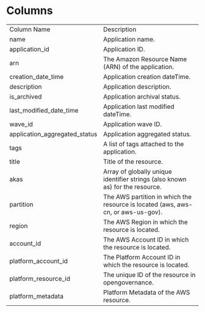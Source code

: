 # Columns  

<table>
	<tr><td>Column Name</td><td>Description</td></tr>
	<tr><td>name</td><td>Application name.</td></tr>
	<tr><td>application_id</td><td>Application ID.</td></tr>
	<tr><td>arn</td><td>The Amazon Resource Name (ARN) of the application.</td></tr>
	<tr><td>creation_date_time</td><td>Application creation dateTime.</td></tr>
	<tr><td>description</td><td>Application description.</td></tr>
	<tr><td>is_archived</td><td>Application archival status.</td></tr>
	<tr><td>last_modified_date_time</td><td>Application last modified dateTime.</td></tr>
	<tr><td>wave_id</td><td>Application wave ID.</td></tr>
	<tr><td>application_aggregated_status</td><td>Application aggregated status.</td></tr>
	<tr><td>tags</td><td>A list of tags attached to the application.</td></tr>
	<tr><td>title</td><td>Title of the resource.</td></tr>
	<tr><td>akas</td><td>Array of globally unique identifier strings (also known as) for the resource.</td></tr>
	<tr><td>partition</td><td>The AWS partition in which the resource is located (aws, aws-cn, or aws-us-gov).</td></tr>
	<tr><td>region</td><td>The AWS Region in which the resource is located.</td></tr>
	<tr><td>account_id</td><td>The AWS Account ID in which the resource is located.</td></tr>
	<tr><td>platform_account_id</td><td>The Platform Account ID in which the resource is located.</td></tr>
	<tr><td>platform_resource_id</td><td>The unique ID of the resource in opengovernance.</td></tr>
	<tr><td>platform_metadata</td><td>Platform Metadata of the AWS resource.</td></tr>
</table>